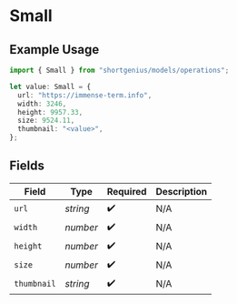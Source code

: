 # Small

## Example Usage

```typescript
import { Small } from "shortgenius/models/operations";

let value: Small = {
  url: "https://immense-term.info",
  width: 3246,
  height: 9957.33,
  size: 9524.11,
  thumbnail: "<value>",
};
```

## Fields

| Field              | Type               | Required           | Description        |
| ------------------ | ------------------ | ------------------ | ------------------ |
| `url`              | *string*           | :heavy_check_mark: | N/A                |
| `width`            | *number*           | :heavy_check_mark: | N/A                |
| `height`           | *number*           | :heavy_check_mark: | N/A                |
| `size`             | *number*           | :heavy_check_mark: | N/A                |
| `thumbnail`        | *string*           | :heavy_check_mark: | N/A                |
